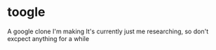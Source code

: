 # toogle

A google clone I'm making
It's currently just me researching, so don't excpect anything for a while
